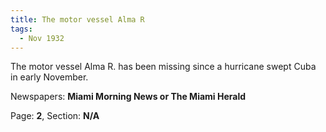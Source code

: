 ```yaml
---  
title: The motor vessel Alma R  
tags:  
  - Nov 1932  
---  
```

  
The motor vessel Alma R. has been missing since a hurricane swept Cuba in early November.  
  
Newspapers: **Miami Morning News or The Miami Herald**  
  
Page: **2**, Section: **N/A** 
